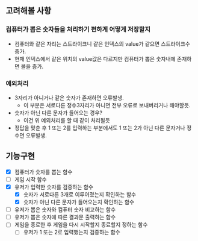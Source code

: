 ## 고려해볼 사항

### 컴퓨터가 뽑은 숫자들을 처리하기 편하게 어떻게 저장할지

- 컴퓨터와 같은 자리는 스트라이크니 같은 인덱스의 value가 같으면 스트라이크수 증가.
- 현재 인덱스에서 같은 위치의 value값은 다르지만 컴퓨터가 뽑은 숫자내에 존재하면 볼을 증가.

### 예외처리

- 3자리가 아니거나 같은 숫자가 존재하면 오류발생.
    - 이 부분은 서로다른 정수3자리가 아니면 전부 오류로 보내버리거나 해야할듯.
- 숫자가 아닌 다른 문자가 들어오는 경우?
    - 이건 위 예외처리를 할 때 같이 처리될듯
- 정답을 맞춘 후 1 또는 2를 입력하는 부분에서도 1 또는 2가 아닌 다른 문자거나 정수면 오류발생.


## 기능구현

- [x] 컴퓨터가 숫자를 뽑는 함수
- [ ] 게임 시작 함수
- [x] 유저가 입력한 숫자를 검증하는 함수
  - [x] 숫자가 서로다른 3개로 이루어졌는지 확인하는 함수
  - [x] 숫자가 아닌 다른 문자가 들어오는지 확인하는 함수
- [ ] 유저가 뽑은 숫자와 컴퓨터 숫자 비교하는 함수
- [ ] 유저가 뽑은 숫자에 따른 결과문 출력하는 함수
- [ ] 게임을 종료한 후 게임을 다시 시작할지 종료할지 정하는 함수
  - [ ] 유저가 1 또는 2로 입력했는지 검증하는 함수